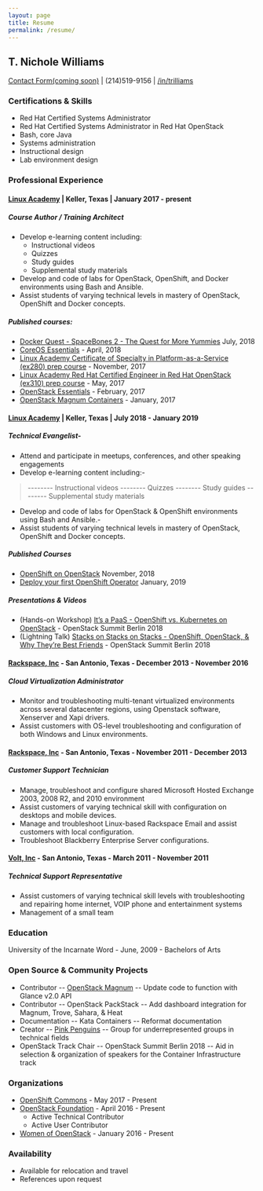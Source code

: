```yaml
---
layout: page
title: Resume
permalink: /resume/
---
```


## T. Nichole Williams	
[Contact Form(coming soon)][contact]	| (214)519-9156	| [/in/trilliams][linkedin]

### Certifications & Skills

- Red Hat Certified Systems Administrator
- Red Hat Certified Systems Administrator in Red Hat OpenStack
- Bash, core Java
- Systems administration
- Instructional design
- Lab environment design


### Professional Experience

#### [Linux Academy][la-main] | Keller, Texas | January 2017 - present
##### Course Author / Training Architect
- Develop e-learning content including: 
	- Instructional videos
	- Quizzes
	- Study guides
	- Supplemental study materials
- Develop and code of labs for OpenStack, OpenShift, and Docker environments using Bash and Ansible. 
- Assist students of varying technical levels in mastery of OpenStack, OpenShift and Docker concepts.

##### Published courses:
- [Docker Quest - SpaceBones 2 - The Quest for More Yummies][docker] July, 2018
- [CoreOS Essentials][coreos] - April, 2018
- [Linux Academy Certificate of Specialty in Platform-as-a-Service (ex280) prep course][ex280] - November, 2017
- [Linux Academy Red Hat Certified Engineer in Red Hat OpenStack (ex310) prep course][ex310] - May, 2017
- [OpenStack Essentials][osessentials] - February, 2017
- [OpenStack Magnum Containers][magnum] - January, 2017

#### [Linux Academy][la-main] | Keller, Texas | July 2018 - January 2019

##### Technical Evangelist-
- Attend and participate in meetups, conferences, and other speaking engagements
- Develop e-learning content including:-
>-------- Instructional videos
>-------- Quizzes
>-------- Study guides
>-------- Supplemental study materials
- Develop and code of labs for OpenStack & OpenShift environments using Bash and Ansible.-
- Assist students of varying technical levels in mastery of OpenStack, OpenShift and Docker concepts.

##### Published Courses
- [OpenShift on OpenStack][ooo123] November, 2018
- [Deploy your first OpenShift Operator][operators] January, 2019

##### Presentations & Videos

- (Hands-on Workshop) [It’s a PaaS - OpenShift vs. Kubernetes on OpenStack][issapass] - OpenStack Summit Berlin 2018
- (Lightning Talk) [Stacks on Stacks on Stacks - OpenShift, OpenStack, & Why They’re Best Friends][staxonstax] - OpenStack Summit Berlin 2018

#### [Rackspace, Inc][rax] - San Antonio, Texas - December 2013 - November 2016

##### Cloud Virtualization Administrator

- Monitor and troubleshooting multi-tenant virtualized environments across several datacenter regions, using Openstack software, Xenserver and Xapi drivers. 
- Assist customers with OS-level troubleshooting and configuration of both Windows and Linux environments.

#### [Rackspace, Inc][rax] - San Antonio, Texas - November 2011 - December 2013

##### Customer Support Technician

- Manage, troubleshoot and configure shared Microsoft Hosted Exchange 2003, 2008 R2, and 2010 environment
- Assist customers of varying technical skill with configuration on desktops and mobile devices. 
- Manage and troubleshoot Linux-based Rackspace Email and assist customers with local configuration. 
- Troubleshoot Blackberry Enterprise Server configurations.


#### [Volt, Inc][volt] - San Antonio, Texas -  March 2011 - November 2011

##### Technical Support Representative

- Assist customers of varying technical skill levels with troubleshooting and repairing home internet, VOIP phone and entertainment systems
- Management of a small team

### Education

University of the Incarnate Word - June, 2009 - Bachelors of Arts

### Open Source & Community Projects

- Contributor -- [OpenStack Magnum][magnum2] -- Update code to function with Glance v2.0 API
- Contributor -- OpenStack PackStack -- Add dashboard integration for Magnum, Trove, Sahara, & Heat
- Documentation -- Kata Containers -- Reformat documentation
- Creator -- [Pink Penguins][pinkpengs] -- Group for underrepresented groups in technical fields
- OpenStack Track Chair -- OpenStack Summit Berlin 2018 -- Aid in selection & organization of speakers for the Container Infrastructure track

### Organizations

- [OpenShift Commons][commons] - May 2017 - Present
- [OpenStack Foundation][profile] - April 2016 - Present
	- Active Technical Contributor
	- Active User Contributor
- [Women of OpenStack][woo] - January 2016 - Present

### Availability

- Available for relocation and travel
- References upon request

[woo]: https://wiki.openstack.org/wiki/Women_of_OpenStack
[la-main]: https://linuxacademy.com
[rax]: https://rackspace.com
[volt]: #
[linkedin]: https://www.linkedin.com/in/trilliams/
[osessentials]: https://linuxacademy.com/openstack/training/course/name/openstack-essentials
[ex310]: https://linuxacademy.com/openstack/training/course/name/rhel-rhce-openstack
[ex280]: https://linuxacademy.com/linux/training/course/name/linux-academy-redhat-certificate-of-expertise-in-platform-as-a-service-exam-ex280-prep-course
[coreos]: https://linuxacademy.com/linux/training/course/name/coreos-essentials
[magnum]: https://linuxacademy.com/openstack/training/course/name/openstack-magnum-containers
[docker]: #
[ooo123]: https://linuxacademy.com/openstack/training/course/name/open-shift-on-open-stack
[issapass]: https://www.openstack.org/summit/berlin-2018/summit-schedule/events/22003/its-a-paas-openshift-vs-kubernetes-on-openstack
[staxonstax]: https://www.openstack.org/summit/berlin-2018/summit-schedule/events/22041/stacks-on-stacks-on-stacks-openstack-openshift-and-why-theyre-best-friends
[profile]: https://www.openstack.org/community/members/profile/59069/treva-williams
[pinkpengs]: https://pinkpenguins.io
[magnum2]: https://review.openstack.org/445584
[stackalytics]: http://stackalytics.com/?user_id=trilliams&release=all
[commons]: https://commons.openshift.org
[operators]: https://linuxacademy.com/linux/training/course/name/red-hat-open-shift
[contact]: #
